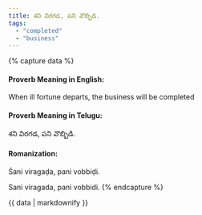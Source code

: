 ```yaml
---
title: శని విరగడ, పని వొబ్బిడి.
tags:
  - "completed"
  - "business"
---
```


{% capture data %}
#### Proverb Meaning in English:
When ill fortune departs, the business will be completed

#### Proverb Meaning in Telugu:
శని విరగడ, పని వొబ్బిడి.

#### Romanization:
Śani viragaḍa, pani vobbiḍi.

Sani viragada, pani vobbidi.
{% endcapture %}

{{ data | markdownify }}

